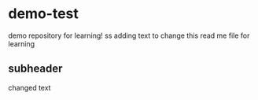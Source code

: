 # demo-test
demo repository for learning!
ss
adding text to change this read me file for learning
## subheader

changed text


